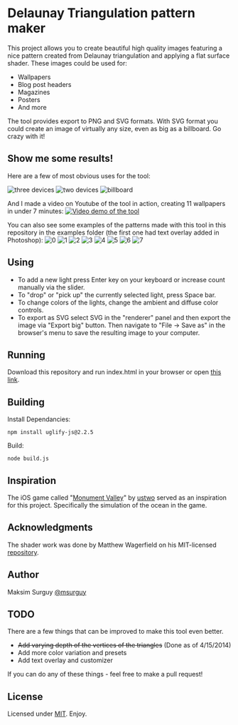 # Delaunay Triangulation pattern maker

This project allows you to create beautiful high quality images featuring a nice pattern created from Delaunay triangulation and applying a flat surface shader. These images could be used for:

- Wallpapers
- Blog post headers
- Magazines
- Posters
- And more

The tool provides export to PNG and SVG formats. With SVG format you could create an image of virtually any size, even as big as a billboard. Go crazy with it!

## Show me some results!

Here are a few of most obvious uses for the tool:

![three devices](https://raw.github.com/msurguy/triangles/master/examples/three-devices.png)
![two devices](https://raw.github.com/msurguy/triangles/master/examples/two-devices.png)
![billboard](https://raw.github.com/msurguy/triangles/master/examples/billboard.png)

And I made a video on Youtube of the tool in action, creating 11 wallpapers in under 7 minutes:
[![Video demo of the tool](http://img.youtube.com/vi/JbD-HsmBt_0/0.jpg)](http://www.youtube.com/watch?v=JbD-HsmBt_0)

You can also see some examples of the patterns made with this tool in this repository in the examples folder (the first one had text overlay added in Photoshop):
![0](https://raw.github.com/msurguy/triangles/master/examples/0.jpg)
![1](https://raw.github.com/msurguy/triangles/master/examples/1.jpg)
![2](https://raw.github.com/msurguy/triangles/master/examples/2.jpg)
![3](https://raw.github.com/msurguy/triangles/master/examples/3.jpg)
![4](https://raw.github.com/msurguy/triangles/master/examples/4.jpg)
![5](https://raw.github.com/msurguy/triangles/master/examples/5.jpg)
![6](https://raw.github.com/msurguy/triangles/master/examples/6.jpg)
![7](https://raw.github.com/msurguy/triangles/master/examples/7.jpg)

## Using

- To add a new light press Enter key on your keyboard or increase count manually via the slider.
- To "drop" or "pick up" the currently selected light, press Space bar.
- To change colors of the lights, change the ambient and diffuse color controls.
- To export as SVG select SVG in the "renderer" panel and then export the image via "Export big" button. Then navigate to "File -> Save as" in the browser's menu to save the resulting image to your computer.

## Running

Download this repository and run index.html in your browser or open [this link](http://msurguy.github.com/triangles/).

## Building

Install Dependancies:

    npm install uglify-js@2.2.5

Build:

    node build.js

## Inspiration

The iOS game called "[Monument Valley][monument]" by [ustwo][ustwo] served as an inspiration for this project. Specifically the simulation of the ocean in the game.

## Acknowledgments

The shader work was done by Matthew Wagerfield on his MIT-licensed [repository][repository].

## Author

Maksim Surguy [@msurguy][msurguy]

## TODO

There are a few things that can be improved to make this tool even better.

- ~~Add varying depth of the vertices of the triangles~~ (Done as of 4/15/2014)
- Add more color variation and presets
- Add text overlay and customizer

If you can do any of these things - feel free to make a pull request!

## License

Licensed under [MIT][mit]. Enjoy.

[repository]: https://github.com/wagerfield/flat-surface-shader
[msurguy]: http://twitter.com/msurguy
[mit]: http://www.opensource.org/licenses/mit-license.php
[monument]: http://www.monumentvalleygame.com/
[ustwo]: http://ustwo.com/
